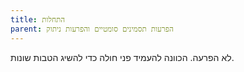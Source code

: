 ```yaml
---
title: התחלות
parent: הפרעות תסמינים סומטיים והפרעות ניתוק
---
```


לא הפרעה.
הכוונה להעמיד פני חולה כדי להשיג הטבות שונות.